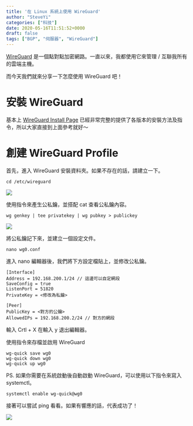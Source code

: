 ```yaml
---
title: '在 Linux 系統上使用 WireGuard'
author: "SteveYi"
categories: ["科技"]
date: 2020-05-16T11:51:52+0000
draft: false
tags: ["BGP", "伺服器", "WireGuard"]
---
```


[WireGuard](https://wireguard.com) 是一個點對點加密網路。一直以來，我都使用它來管理 / 互聯我所有的雲端主機。

而今天我們就來分享一下怎麼使用 WireGuard 吧！

# 安裝 WireGuard

基本上 [WireGuard Install Page]((https://www.wireguard.com/install/)) 已經非常完整的提供了各版本的安裝方法及指令，所以大家直接到上面參考就好～

# 創建 WireGuard Profile

首先，進入 WireGuard 安裝資料夾。如果不存在的話，請建立一下。

```shell
cd /etc/wireguard
```

![](https://static-a1.steveyi.net/media/blog/2020051611394599.png)

使用指令來產生公私鑰，並搭配 cat 查看公私鑰內容。

```shell
wg genkey | tee privatekey | wg pubkey > publickey
```

![](https://static-a1.steveyi.net/media/blog/2020051611445527.png)

將公私鑰記下來，並建立一個設定文件。

```shell
nano wg0.conf
```

進入 nano 編輯器後，我們將下方設定檔貼上，並修改公私鑰。

```
[Interface]
Address = 192.168.200.1/24 // 這邊可以自定網段
SaveConfig = true
ListenPort = 51820
PrivateKey = <修改為私鑰>

[Peer]
PublicKey = <對方的公鑰>
AllowedIPs = 192.168.200.2/24 // 對方的網段
```

輸入 Crtl + X 在輸入 y 退出編輯器。

使用指令來存檔並啟用 WireGuard

```shell
wg-quick save wg0
wg-quick down wg0
wg-quick up wg0
```

PS. 如果你需要在系統啟動後自動啟動 WireGuard，可以使用以下指令來寫入 systemctl。

```shell
systemctl enable wg-quick@wg0
```

接著可以嘗試 ping 看看。如果有響應的話，代表成功了！

![](https://static-a1.steveyi.net/media/blog/2020051612102187.png)
